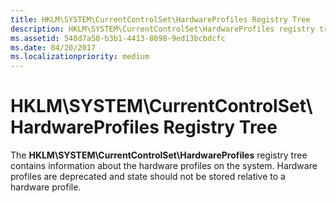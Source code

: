 ```yaml
---
title: HKLM\SYSTEM\CurrentControlSet\HardwareProfiles Registry Tree
description: HKLM\SYSTEM\CurrentControlSet\HardwareProfiles registry tree contains information about the hardware profiles on the system.
ms.assetid: 548d7a50-b3b1-4413-8898-9ed13bcbdcfc
ms.date: 04/20/2017
ms.localizationpriority: medium
---
```


# HKLM\\SYSTEM\\CurrentControlSet\\HardwareProfiles Registry Tree





The **HKLM\\SYSTEM\\CurrentControlSet\\HardwareProfiles** registry tree contains information about the hardware profiles on the system. Hardware profiles are deprecated and state should not be stored relative to a hardware profile.

 

 





